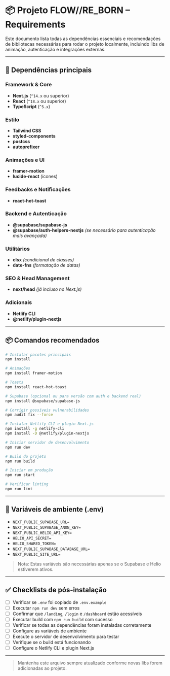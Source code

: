 # 📦 Projeto FLOW//RE_BORN – Requirements

Este documento lista todas as dependências essenciais e recomendações de bibliotecas necessárias para rodar o projeto localmente, incluindo libs de animação, autenticação e integrações externas.

---

## 📁 Dependências principais

### Framework & Core

- **Next.js** (`^14.x` ou superior)
- **React** (`^18.x` ou superior)
- **TypeScript** (`^5.x`)

### Estilo

- **Tailwind CSS**
- **styled-components**
- **postcss**
- **autoprefixer**

### Animações e UI

- **framer-motion**
- **lucide-react** (ícones)

### Feedbacks e Notificações

- **react-hot-toast**

### Backend e Autenticação

- **@supabase/supabase-js**
- **@supabase/auth-helpers-nextjs** _(se necessário para autenticação mais avançada)_

### Utilitários

- **clsx** _(condicional de classes)_
- **date-fns** _(formatação de datas)_

### SEO & Head Management

- **next/head** _(já incluso no Next.js)_

### Adicionais

- **Netlify CLI**
- **@netlify/plugin-nextjs**

---

## 📦 Comandos recomendados

```bash
# Instalar pacotes principais
npm install

# Animações
npm install framer-motion

# Toasts
npm install react-hot-toast

# Supabase (opcional ou para versão com auth e backend real)
npm install @supabase/supabase-js

# Corrigir possíveis vulnerabilidades
npm audit fix --force

# Instalar Netlify CLI e plugin Next.js
npm install -g netlify-cli
npm install -D @netlify/plugin-nextjs

# Iniciar servidor de desenvolvimento
npm run dev

# Build do projeto
npm run build

# Iniciar em produção
npm run start

# Verificar linting
npm run lint
```

---

## 🔐 Variáveis de ambiente (.env)

- `NEXT_PUBLIC_SUPABASE_URL=`
- `NEXT_PUBLIC_SUPABASE_ANON_KEY=`
- `NEXT_PUBLIC_HELIO_API_KEY=`
- `HELIO_API_SECRET=`
- `HELIO_SHARED_TOKEN=`
- `NEXT_PUBLIC_SUPABASE_DATABASE_URL=`
- `NEXT_PUBLIC_SITE_URL=`

> Nota: Estas variáveis são necessárias apenas se o Supabase e Helio estiverem ativos.

---

## ✅ Checklists de pós-instalação

- [ ] Verificar se `.env` foi copiado de `.env.example`
- [ ] Executar `npm run dev` sem erros
- [ ] Confirmar que `/landing`, `/login` e `/dashboard` estão acessíveis
- [ ] Executar build com `npm run build` com sucesso
- [ ] Verificar se todas as dependências foram instaladas corretamente
- [ ] Configure as variáveis de ambiente
- [ ] Execute o servidor de desenvolvimento para testar
- [ ] Verifique se o build está funcionando
- [ ] Configure o Netlify CLI e plugin Next.js

---

> Mantenha este arquivo sempre atualizado conforme novas libs forem adicionadas ao projeto.
